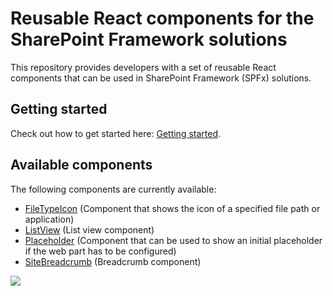 # Reusable React components for the SharePoint Framework solutions

This repository provides developers with a set of reusable React components that can be used in SharePoint Framework (SPFx) solutions.

## Getting started

Check out how to get started here: [Getting started](./getting-started).

## Available components

The following components are currently available:

- [FileTypeIcon](./controls/FileTypeIcon) (Component that shows the icon of a specified file path or application)
- [ListView](./controls/ListView) (List view component)
- [Placeholder](./controls/Placeholder) (Component that can be used to show an initial placeholder if the web part has to be configured)
- [SiteBreadcrumb](./controls/SiteBreadcrumb) (Breadcrumb component)

![](https://telemetry.sharepointpnp.com/sp-dev-fx-controls-react/wiki)
